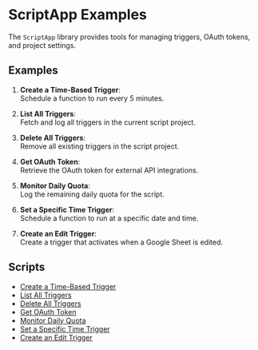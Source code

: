 # ScriptApp Examples

The `ScriptApp` library provides tools for managing triggers, OAuth tokens, and project settings.

## Examples

1. **Create a Time-Based Trigger**:  
   Schedule a function to run every 5 minutes.

2. **List All Triggers**:  
   Fetch and log all triggers in the current script project.

3. **Delete All Triggers**:  
   Remove all existing triggers in the script project.

4. **Get OAuth Token**:  
   Retrieve the OAuth token for external API integrations.

5. **Monitor Daily Quota**:  
   Log the remaining daily quota for the script.

6. **Set a Specific Time Trigger**:  
   Schedule a function to run at a specific date and time.

7. **Create an Edit Trigger**:  
   Create a trigger that activates when a Google Sheet is edited.

## Scripts

- [Create a Time-Based Trigger](./createTimeTrigger.gs)
- [List All Triggers](./listTriggers.gs)
- [Delete All Triggers](./deleteTriggers.gs)
- [Get OAuth Token](./getOAuthToken.gs)
- [Monitor Daily Quota](./monitorDailyQuota.gs)
- [Set a Specific Time Trigger](./setSpecificTimeTrigger.gs)
- [Create an Edit Trigger](./createEditTrigger.gs)
